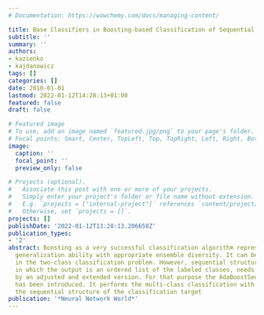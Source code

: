 ```yaml
---
# Documentation: https://wowchemy.com/docs/managing-content/

title: Base Classifiers in Boosting-based Classification of Sequential Structures
subtitle: ''
summary: ''
authors:
- kazienko
- kajdanowicz
tags: []
categories: []
date: 2010-01-01
lastmod: 2022-01-12T14:28:13+01:00
featured: false
draft: false

# Featured image
# To use, add an image named `featured.jpg/png` to your page's folder.
# Focal points: Smart, Center, TopLeft, Top, TopRight, Left, Right, BottomLeft, Bottom, BottomRight.
image:
  caption: ''
  focal_point: ''
  preview_only: false

# Projects (optional).
#   Associate this post with one or more of your projects.
#   Simply enter your project's folder or file name without extension.
#   E.g. `projects = ["internal-project"]` references `content/project/deep-learning/index.md`.
#   Otherwise, set `projects = []`.
projects: []
publishDate: '2022-01-12T13:28:13.206658Z'
publication_types:
- '2'
abstract: Boosting as a very successful classification algorithm represents a great
  generalization ability with appropriate ensemble diversity. It can be easily applied
  in the two-class classification problem. However, sequential structure prediction,
  in which the output is an ordered list of the labeled classes, needs to be realized
  by an adjusted and extended version. For that purpose the AdaBoostSeq algorithm
  has been introduced. It performs the multi-class classification with respect to
  the sequential structure of the classification target
publication: '*Neural Network World*'
---
```

